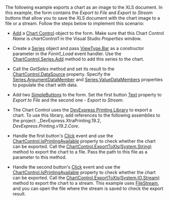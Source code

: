 The following example exports a chart as an image to the XLS document. In this example, the form contains the _Export to File_ and _Export to Stream_ buttons that allow you to save the XLS document with the chart image to a file or a stream. Follow the steps below to implement this scenario:

* [Add](xref:2957) a [Chart Control](xref:DevExpress.XtraCharts.ChartControl) object to the form. Make sure that this Chart Control _Name_ is _chartControl1_ in the Visual Studio _Properties_ window. 

* Create a [Series](xref:DevExpress.XtraCharts.Series) object and pass [ViewType.Bar](xref:DevExpress.XtraCharts.ViewType.Bar) as a constructor parameter  in the _Form1_Load_ event handler. Use the [ChartControl.Series.Add](xref:DevExpress.XtraCharts.SeriesCollection.Add(DevExpress.XtraCharts.Series)) method to add this series to the chart.

* Call the _GetSales_ method and set its result to the [ChartControl.DataSource](xref:DevExpress.XtraCharts.ChartControl.DataSource) property. Specify the [Series.ArgumentDataMember](xref:DevExpress.XtraCharts.SeriesBase.ArgumentDataMember) and [Series.ValueDataMembers](xref:DevExpress.XtraCharts.SeriesBase.ValueDataMembers) properties to populate the chart with data.

* Add two [SimpleButtons](xref:DevExpress.XtraEditors.SimpleButton) to the form. Set the first button [Text](xref:DevExpress.XtraEditors.SimpleButton.Text) property to _Export to File_ and the second one - _Export to Stream_. 

* The Chart Control uses the [DevExpress Printing Library](xref:2079) to export a chart. To use this library, add references to the following assemblies to the project: _DevExpress.XtraPrinting.19.2, _DevExpress.Printing.v19.2.Core_.

* Handle the first button's [Click](https://docs.microsoft.com/en-us/dotnet/api/system.windows.forms.control.click?view=net-5.0) event and use the [ChartControl.IsPrintingAvailable](xref:DevExpress.XtraCharts.ChartControl.IsPrintingAvailable) property to check whether the chart can be exported. Call the [ChartControl.ExportToXls(System.String)](xref:DevExpress.XtraCharts.ChartControl.ExportToXls(System.String)) method to export the chart to a file. Pass the path to this file as a parameter to this method.

* Handle the second button's [Click](https://docs.microsoft.com/en-us/dotnet/api/system.windows.forms.control.click?view=net-5.0) event and use the [ChartControl.IsPrintingAvailable](xref:DevExpress.XtraCharts.ChartControl.IsPrintingAvailable) property to check whether the chart can be exported. Call the [ChartControl.ExportToXls(System.IO.Stream)](xref:DevExpress.XtraCharts.ChartControl.ExportToXls(System.IO.Stream)) method to export the chart to a stream. This example uses [FileStream](https://docs.microsoft.com/en-us/dotnet/api/system.io.filestream?view=net-5.0), and you can open the file where the stream is saved to check the export result.
